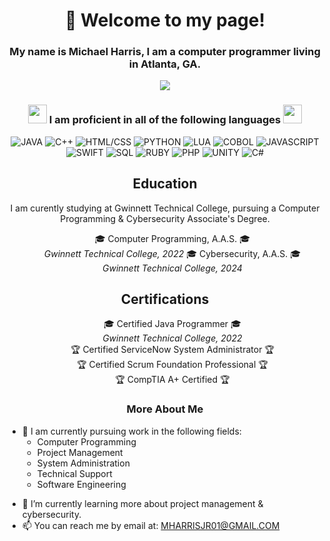 <h1 align="center">👋 Welcome to my page!</h1>
<h3 align="center">My name is Michael Harris, I am a computer programmer living in Atlanta, GA.</h3>

<p align="center">
  <img src="https://media.cntraveler.com/photos/57471fe678a2718d4665d5e6/16:9/w_2560%2Cc_limit/atlanta-georgia-skyline-cr-getty.jpg"/>
</p>

<h3 align="center">
  <img src="https://slackmojis.com/emojis/37240-computer/download" width="30"/> I am proficient in all of the following languages <img src="https://slackmojis.com/emojis/37240-computer/download" width="30"/>
</h3>

<p align="center">
  <img alt="JAVA" src="https://img.shields.io/badge/-JAVA-8DD6F9?style=flat-Color=white" />
  <img alt="C++" src="https://img.shields.io/badge/-C++-8DD6F9?style=flat-Color=white" /> 
  <img alt="HTML/CSS" src="https://img.shields.io/badge/-HTML/CSS-46a2f1?style=flat-Color=white" />
  <img alt="PYTHON" src="https://img.shields.io/badge/-PYTHON-2088FF?style=flat-Color=white" />
  <img alt="LUA" src="https://img.shields.io/badge/-LUA-1a73e8?style=flat-Color=white" />
  <img alt="COBOL" src="https://img.shields.io/badge/-COBOL-007ACC?style=flat-Color=white" />
  <img alt="JAVASCRIPT" src="https://img.shields.io/badge/-JAVASCRIPT-5849BE?style=flat-Color=white" />
  <img alt="SWIFT" src="https://img.shields.io/badge/-SWIFT-311C87?style=flat-Color=white" />
  <img alt="SQL" src="https://img.shields.io/badge/-SQL-430098?style=flat-Color=white" />
  <img alt="RUBY" src="https://img.shields.io/badge/-RUBY-764ABC?style=flat-Color=white" />
  <img alt="PHP" src="https://img.shields.io/badge/-PHP-B7178C?style=flat-Color=white" />
  <img alt="UNITY" src="https://img.shields.io/badge/-UNITY-E10098?style=flat-Color=white" />
  <img alt="C#" src="https://img.shields.io/badge/-C SHARP-CC6699?style=flat-Color=white" />
</p>

<h2 align="center">
  Education
</h2>

<p align="center">
  I am curently studying at Gwinnett Technical College, pursuing a Computer Programming & Cybersecurity Associate's Degree.
</p>

<ul align="center">
  <li<b>🎓 Computer Programming, A.A.S. 🎓</b></a><br/><i>Gwinnett Technical College, 2022</i></li>
  <li<b>🎓 Cybersecurity, A.A.S. 🎓</b></a><br/><i>Gwinnett Technical College, 2024</i></li>
</ul>

<h2 align="center">
  Certifications
</h2>

<ul align="center">
  <li<b>🎓 Certified Java Programmer 🎓</b></a><br/><i>Gwinnett Technical College, 2022</i></li><br/>
  <li<b>🏆 Certified ServiceNow System Administrator 🏆</b></a><br/>
  <li<b>🏆 Certified Scrum Foundation Professional 🏆</b></a><br/>
  <li<b>🏆 CompTIA A+ Certified 🏆</b></a>
</ul>

<h3 align="center">
  More About Me
</h3>

<ul>
  <li>👀 I am currently pursuing work in the following fields:
    <ul>
      <li>Computer Programming</li>
      <li>Project Management</li>
      <li>System Administration</li>
      <li>Technical Support</li>
      <li>Software Engineering</li>
    </ul>
  </li>
</ul>

- 🌱 I’m currently learning more about project management & cybersecurity.
- 📫 You can reach me by email at: MHARRISJR01@GMAIL.COM

